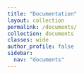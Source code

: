 ```yaml
---
title: "Documentation"
layout: collection
permalink: /documents/
collection: documents
classes: wide
author_profile: false
sidebar:
  nav: "documents"
---
```

